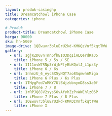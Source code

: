 ```yaml
---
layout: produk-casinghp
title: Dreamcatchowl iPhone Case
categories: iphone

# Produk
product-title: Dreamcatchowl iPhone Case
harga: 90000
sku: hn-5069
image-drive: 1QEwuvr3bluErU2kd-KMKQzVnf5kqtTWW
gallery:
  - url: 1gjKZDGvnTnn5fhEIO3DqIiALQerdRa35
    title: iPhone 5 / 5s / SE
  - url: 1I11ovW7RNp3rWjNPfyBbKQolJ_L1pz3y
    title: iPhone 6 / 6s
  - url: 1nhmzU_6_eycSX5yNQT7ao8SqmwhAMiga
    title: iPhone 6 Plus / 6s Plus
  - url: 1THygFed7oMKY7UlSWjzbbnynD8ss3a0f
    title: iPhone 7 / 8
  - url: 1rRPJQ8JV2sysSOvAfyhZzPvWWEhlz06P
    title: iPhone 7 Plus / 8 Plus
  - url: 1QEwuvr3bluErU2kd-KMKQzVnf5kqtTWW
    title: iPhone X
---
```

